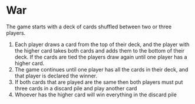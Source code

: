 # War

The game starts with a deck of cards shuffled between two or three players.
1. Each player draws a card from the top of their deck, and the player with the higher card takes both cards and adds them to the bottom of their deck. If the cards are tied the players draw again until one player has a higher card.
2. The game continues until one player has all the cards in their deck, and that player is declared the winner.
3. If both cards that are played are the same then both players must put three cards in a discard pile and play another card
4. Whoever has the higher card will win everything in the discard pile